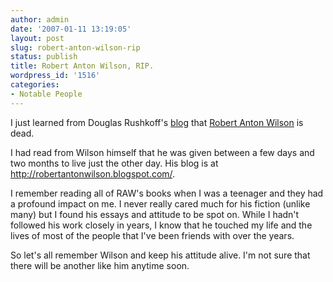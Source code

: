```yaml
---
author: admin
date: '2007-01-11 13:19:05'
layout: post
slug: robert-anton-wilson-rip
status: publish
title: Robert Anton Wilson, RIP.
wordpress_id: '1516'
categories:
- Notable People
---
```

I just learned from Douglas Rushkoff's <a href="http://www.rushkoff.com/2007/01/raw-unplugged.php">blog</a> that <a href="http://en.wikipedia.org/wiki/Robert_Anton_Wilson">Robert Anton Wilson</a> is dead.

I had read from Wilson himself that he was given between a few days and two months to live just the other day. His blog is at <a href="http://robertantonwilson.blogspot.com/">http://robertantonwilson.blogspot.com/</a>.

I remember reading all of RAW's books when I was a teenager and they had a profound impact on me. I never really cared much for his fiction (unlike many) but I found his essays and attitude to be spot on. While I hadn't followed his work closely in years, I know that he touched my life and the lives of most of the people that I've been friends with over the years.

So let's all remember Wilson and keep his attitude alive. I'm not sure that there will be another like him anytime soon.

